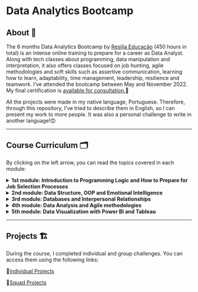 # Data Analytics Bootcamp

## About 🔎

The 6 months Data Analytics Bootcamp by [Resilia Educação](https://www.resilia.com.br/) (450 hours in total) is an intense online training to prepare for a career as Data Analyst. Along with tech classes about programming, data manipulation and interpretation, it also offers classes focused on job hunting, agile methodologies and soft skills such as assertive communication, learning how to learn, adaptability, time management, leadership, resilience and teamwork. I’ve attended the bootcamp between May and November 2022. My final certification is [available for consultation.](https://www.credential.net/6874cb59-2235-4f96-a5ad-c3b024181c96#gs.625e8x)📜

All the projects were made in my native language, Portuguese. Therefore, through this repository, I've tried to describe them in English, so I can present my work to more people. It was also a personal challenge to write in another language!😊
***
## Course Curriculum 🗂️


By clicking on the left arrow, you can read the topics covered in each module:
<details>

 **<summary>1st module: Introduction to Programming Logic and How to Prepare for Job Selection Processes </summary>**

**⚙️** **Hard Skills**: Algorithm; Computational thinking; Logic programming; Introduction to Python; Data input and output; Functions and modules; Code versioning; Introduction to Git and GitHub.

**🧠** **Soft Skills**: Growth mindset; Learning how to learn; Habits; Routine management; CV and LinkedIn; Preparing for job interviews; Networking; Individual Development Planning (IDP).
</details>

<details>

**<summary>2nd module: Data Structure, OOP and Emotional Intelligence</summary>**

**⚙️** **Hard Skills**: Virtual environments, Data structures: lists, stacks, queues, dictionaries and tuples; Functions, procedures and methods; Object-oriented programming.

**🧠** **Soft Skills**: Emotional intelligence ; Technical tasks in selection processes; Professional Attitude; Storytelling; Communication and Oratory; Job Hunting.

</details>

<details>

**<summary>3rd module: Databases and Interpersonal Relationships</summary>**
    
**⚙️** **Hark Skills**: Relational databases; Data modelling; CRUD with SQL; Joins, queries, subqueries and views.

**🧠** **Soft Skills**: Interpersonal relationships; Feedback ; Professional attitude; Corporative Communication and writing techniques; Diversity in the job market.

</details>

<details>
  
**<summary> 4th module: Data Analysis and Agile methodologies</summary>**  

**⚙️** **Hark Skills**: Google Collaboratory; Descriptive Statistics; Introduction to Pandas, Numpy, Matplotlib and Seaborn libraries; Data cleaning, transformation and analysis.

**🧠** **Soft Skills**: Agile methodologies; SCRUM; Organization.

</details>

<details>
  
**<summary>5th module: Data Visualization with Power BI and Tableau</summary>**

 **⚙️** **Hard Skills**: Chart and graph types; Data visualization and analysis with Tableau and Power BI.

**🧠** **Soft Skills**: Introduction to Business; Creativity; Innovation; Problem-solving; Reviewing employability concepts.

</details>

***

## Projects 🏗️

During the course, I completed individual and group challenges. You can access them using the following links:

🔗[Individual Projects](https://github.com/enilaester/Bootcamp-Data-Analytics-Resilia/blob/3c1b6ad389d7c102d98b71411c08b9796d06afc4/Individual%20Projects/README.md)

🔗[Squad Projects](https://github.com/enilaester/Bootcamp-Data-Analytics-Resilia/blob/3c1b6ad389d7c102d98b71411c08b9796d06afc4/Squad%20Projects/README.md)














